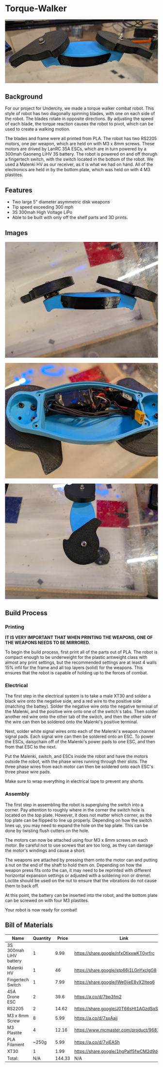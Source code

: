# Torque-Walker
![](https://github.com/DylM0nster22/Gryo-Walker/blob/main/Images/465948232-7f8f9d03-4806-4a0e-bb94-5671ee7b1b8f.jpg)

## Background

For our project for Undercity, we made a torque walker combat robot. This style of robot has two diagonally spinning blades, with one on each side of the robot. The blades rotate in opposite directions. By adjusting the speed of each blade, the torque reaction causes the robot to pivot, which can be used to create a walking motion. 

The blades and frame were all printed from PLA. The robot has two RS2205 motors, one per weapon, which are held on with M3 x 8mm screws. These motors are drived by LanRC 35A ESCs, which are in turn powered by a 300mah Gaoneng LiHV 3S battery. The robot is powered on and off thorugh a fingertech switch, with the switch located in the bottom of the robot. We used a Malenki HV as our receiver, as it is what we had on hand. All of the electronics are held in by the bottom plate, which was held on with 4 M3 plastites. 

## Features

* Two large 5" diameter asymmetric disk weapons
* Tip speed exceeding 300 mph
* 3S 300mah High Voltage LiPo
* Able to be built with only off the shelf parts and 3D prints.

## Images

![](https://github.com/DylM0nster22/Gryo-Walker/blob/main/Images/PXL_20250714_100501199.jpg)

![](https://github.com/DylM0nster22/Gryo-Walker/blob/main/Images/PXL_20250714_100454253.jpg)

![](https://github.com/DylM0nster22/Gryo-Walker/blob/main/Images/PXL_20250714_100508559.jpg)

## Build Process

### Printing

**IT IS VERY IMPORTANT THAT WHEN PRINTING THE WEAPONS, ONE OF THE WEAPONS NEEDS TO BE MIRRORED.**

To begin the build process, first print all of the parts out of PLA. The robot is compact enough to be underweight for the plastic antweight class with almost any print settings, but the recommended settings are at least 4 walls 15% infil for the frame and all top layers (solid) for the weapons. This ensures that the robot is capable of holding up to the forces of combat.

### Electrical

The first step in the electrical system is to take a male XT30 and solder a black wire onto the negative side, and a red wire to the positive side (matching the battey). Solder the negative wire onto the negative terminal of the Malenki, and the positive wire onto one of the switch's tabs. Then solder another red wire onto the other tab of the switch, and then the other side of the wire can then be soldered onto the Malenki's positive terminal. 

Next, solder white signal wires onto each of the Malenki's weapon channel signal pads. Each signal wire can then be soldered onto an ESC. To power the ESCs, daisychain off of the Malenki's power pads to one ESC, and then from that ESC to the next. 

Put the Malenki, switch, and ESCs inside the robot and have the motors outside the robot, with the phase wires running through their slots. The three phase wires from each motor can then be soldered onto each ESC's three phase wire pads. 

Make sure to wrap everything in electrical tape to prevent any shorts.

### Assembly

The first step in assembling the robot is supergluing the switch into a corner. Pay attention to roughly where in the corner the switch hole is located on the top plate. However, it does not matter which corner, as the top plate can be flipped to line up properly. Depending on how the switch lines up, you may need to expand the hole on the top plate. This can be done by twisting flush cutters on the hole.

The motors can now be attached using four M3 x 8mm screws on each motor. Be careful not to use screws that are too long, as they can damage the motor's windings and cause a short. 

The weapons are attached by pressing them onto the motor can and putting a nut on the end of the shaft to hold them on. Depending on how the weapon press fits onto the can, it may need to be reprinted with different horizontal expansion settings or adjusted with a soldering iron or dremel. Loctite should be used on the nut to ensure that the vibrations do not cause them to back off. 

At this point, the battery can be inserted into the robot, and the bottom plate can be screwed on with four M3 plastites. 

Your robot is now ready for combat!

## Bill of Materials

|Name                  |Quantity|Price |Link                                      |
|----------------------|--------|------|------------------------------------------|
|3S 300mah LiHV battery|1       |9.99  |https://share.google/nfxOtIxxwKT0yrfrc    |
|Malenki HV            |1       |46    |https://share.google/stp66j1LGnYxclgG8    |
|Fingertech Switch     |1       |7.99  |https://share.google/lWe0jieE8vX2Iteq6    |
|45A Drone ESC         |2       |39.6  |https://a.co/d/7bp3fm2                    |
|RS2205                |2       |14.62 |https://share.google/J0T66sHt1AGzdSqSs    |
|M3 x 8mm Screw        |8       |5.99  |https://a.co/d/7sxAajj                    |
|M3 Plastite           |4       |12.16 |https://www.mcmaster.com/product/96817A323|
|PLA Filament          |~250g   |5.99  |https://a.co/d/7vjEASh                    |
|XT30                  |1       |1.99  |https://share.google/1hgPaIf5fwCM2d9de    |
|Total:                |N/A     |144.33|N/A                                       |
